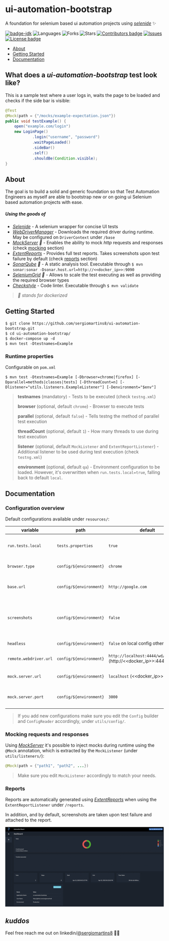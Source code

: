 # ui-automation-bootstrap

A foundation for selenium based ui automation projects using _[selenide](https://github.com/selenide/selenide)_ ✨

[![badge-jdk](https://img.shields.io/badge/jdk-8-green.svg)](http://www.oracle.com/technetwork/java/javase/downloads/index.html)
![Languages](https://img.shields.io/github/languages/top/sergiomartins8/ui-automation-bootstrap)
![Forks](https://img.shields.io/github/forks/sergiomartins8/ui-automation-bootstrap?style=social)
![Stars](https://img.shields.io/github/stars/sergiomartins8/ui-automation-bootstrap?style=social)
[![Contributors badge](https://img.shields.io/github/contributors/sergiomartins8/ui-automation-bootstrap)](https://github.com/sergiomartins8/ui-automation-bootstrap/graphs/contributors)
[![Issues](https://img.shields.io/github/issues/sergiomartins8/ui-automation-bootstrap)](https://github.com/sergiomartins8/ui-automation-bootstrap/issues)
[![License badge](https://img.shields.io/github/license/sergiomartins8/ui-automation-bootstrap)](http://www.apache.org/licenses/LICENSE-2.0)

* [About](#about)
* [Getting Started](#getting-started)
* [Documentation](#documentation)

## What does a _ui-automation-bootstrap_ test look like?

This is a sample test where a user logs in, waits the page to be loaded and checks if the side bar is visible:

```java
@Test
@Mock(path = {"/mocks/example-expectation.json"})
public void testExample() {
    open("example.com/login")
    new LoginPage()
            .login("username", "password")
            .waitPageLoaded()
            .sideBar()
            .self()
            .shouldBe(Condition.visible);
}
```

## About

The goal is to build a solid and generic foundation so that Test Automation Engineers as myself are able to bootstrap new or on going ui Selenium based automation projects with ease.

##### Using the goods of 
* _[Selenide](https://github.com/selenide/selenide)_ - A selenium wrapper for concise UI tests
* _[WebDriverManager](https://github.com/bonigarcia/webdrivermanager)_ - Downloads the required driver during runtime. May be configured on `DriverContext` under `/base`
* _[MockServer](https://www.mock-server.com/) 🐳_ - Enables the ability to mock _http_ requests and responses (check [mocking](#mocking-requests-and-responses) section)
* _[ExtentReports](https://extentreports.com/)_ - Provides full test reports. Takes screenshots upon test failure by default (check [reports](#reports) section)
* _[SonarQube](https://www.sonarqube.org/) 🐳_ - A static analysis tool. Executable through `$ mvn sonar:sonar -Dsonar.host.url=http://<<docker_ip>>:9090`
* _[SeleniumGrid](https://github.com/SeleniumHQ/docker-selenium) 🐳_ - Allows to scale the test executing as well as providing the required browser types
* _[Checkstyle](https://maven.apache.org/plugins/maven-checkstyle-plugin/)_ - Code linter. Executable through `$ mvn validate`

> _🐳 stands for dockerized_

## Getting Started

```shell script
$ git clone https://github.com/sergiomartins8/ui-automation-bootstrap.git
$ cd ui-automation-bootstrap/
$ docker-compose up -d
$ mvn test -Dtestnames=Example
```

### Runtime properties

Configurable on `pom.xml`

````shell script
$ mvn test -Dtestnames=Example [-Dbrowser=chrome|firefox] [-Dparallel=methods|classes|tests] [-DthreadCount=n] [-Dlistener="utils.listeners.ExampleListener"] [-Denvironment="$env"]
````

> **testnames** (mandatory) - Tests to be executed (check `testng.xml`)
>
> **browser** (optional, default `chrome`) - Browser to execute tests
>
> **parallel** (optional, default `false`) - Tells testng the method of parallel test execution
>
> **threadCount** (optional, default `1`) - How many threads to use during test execution
>
> **listener** (optional, default `MockListener` and `ExtentReportListener`) - Additional listener to be used during test execution (check `testng.xml`)
>
> **environment** (optional, default `qa`) - Environment configuration to be loaded. However, it's overwritten when `run.tests.local=true`, falling back to default `local`.

## Documentation

### Configuration overview

Default configurations available under `resources/`:

|variable|path|default|description|
|----|----|----|----|
|`run.tests.local`|`tests.properties`|`true`|Running tests locally to avoid using the `RemoteWebDriver` (May be configured)|
|`browser.type`|`config/${environment}`|`chrome`|Chooses in which browser tests rare executed|
|`base.url`|`config/${environment}`|`http://google.com`|Base url; e.g. `open("")` with an empty string opens the browser on the base url|
|`screenshots`|`config/${environment}`|`false`|Selenide screenshots on test failure (However, screenshots are taken by the `ExtentReportListener`) by default|
|`headless`|`config/${environment}`|`false` on local config otherwise `true`|Test execution in headless mode|
|`remote.webdriver.url`|`config/${environment}`|`http://localhost:4444/wd/hub` (http://<<docker_ip>>:4444/wd/hub)|Selenium hub deployed through `docker-compose.yaml`|
|`mock.server.url`|`config/${environment}`|`localhost` (<<docker_ip>>)|Mock server ip deployed through `docker-compose.yaml`|
|`mock.server.port`|`config/${environment}`|`3000`|Mock server port exposed to the outside (check `docker-compose.yaml`)|

> If you add new configurations make sure you edit the `Config` builder and `ConfigReader` accordingly, under `utils/config/`.

### Mocking requests and responses

Using _[MockServer](https://www.mock-server.com/)_ it's possible to inject mocks during runtime using the `@Mock` annotation, which is extracted by the `MockListener` (under `utils/listeners/`):

````java
@Mock(path = {"path1", "path2", ...})
````

> Make sure you edit `MockListener` accordingly to match your needs.

### Reports

Reports are automatically generated using _[ExtentReports](https://extentreports.com/)_ when using the `ExtentReportListener` under `/reports`. 

In addition, and by default, screenshots are taken upon test failure and attached to the report.

![](docs/reports.gif)

## _kuddos_

Feel free reach me out on linkedin/[@sergiomartins8](https://www.linkedin.com/in/sergiomartins8/) 🙇‍🙌
